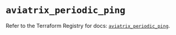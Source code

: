 # `aviatrix_periodic_ping`

Refer to the Terraform Registry for docs: [`aviatrix_periodic_ping`](https://registry.terraform.io/providers/aviatrixsystems/aviatrix/8.1.10/docs/resources/periodic_ping).
